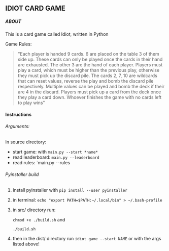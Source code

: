  ## IDIOT CARD GAME

##### ABOUT

This is a card game called Idiot, written in Python



Game Rules:

> "Each player is handed 9 cards. 6 are placed on the table 3 of them side up. These cards can only be played once the cards in their hand are exhausted. The other 3 are the hand of each player. Players must play a card, which must be  higher than the previous play, otherwise they must pick up the discard pile. The cards 2, 7, 10 are wildcards that can reset values, reverse the play and bomb the discard pile respectively. Multiple values can be played and bomb the deck if their are 4 in the discard. Players must pick up a card from the deck once they play a card down. Whoever finishes the game with no cards left to play wins"



#### Instructions

###### Arguments:

In source directory:

- start game: with `main.py --start *name*` 
- read leaderboard: `main.py --leaderboard`
- read rules: `main.py --rules



###### Pyinstaller build

1. install pyinstaller with `pip install --user pyinstaller`

2. in terminal: `echo "export PATH=$PATH:~/.local/bin" > ~/.bash-profile`

3. in src/ directory run:

    `chmod +x ./build.sh` and

   `./build.sh`

4. then in the dist/ directory run `idiot game --start NAME` or with the args listed above!

